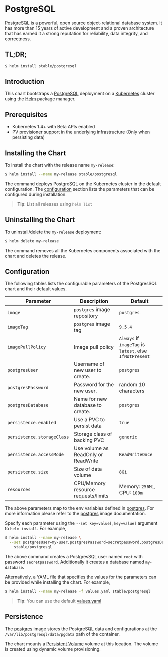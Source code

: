 # PostgreSQL

[PostgreSQL](https://postgresql.org) is a powerful, open source object-relational database system. It has more than 15 years of active development and a proven architecture that has earned it a strong reputation for reliability, data integrity, and correctness.

## TL;DR;

```bash
$ helm install stable/postgresql
```

## Introduction

This chart bootstraps a [PostgreSQL](https://github.com/docker-library/postgres) deployment on a [Kubernetes](http://kubernetes.io) cluster using the [Helm](https://helm.sh) package manager.

## Prerequisites

- Kubernetes 1.4+ with Beta APIs enabled
- PV provisioner support in the underlying infrastructure (Only when persisting data)

## Installing the Chart

To install the chart with the release name `my-release`:

```bash
$ helm install --name my-release stable/postgresql
```

The command deploys PostgreSQL on the Kubernetes cluster in the default configuration. The [configuration](#configuration) section lists the parameters that can be configured during installation.

> **Tip**: List all releases using `helm list`

## Uninstalling the Chart

To uninstall/delete the `my-release` deployment:

```bash
$ helm delete my-release
```

The command removes all the Kubernetes components associated with the chart and deletes the release.

## Configuration

The following tables lists the configurable parameters of the PostgresSQL chart and their default values.

| Parameter                  | Description                                | Default                                                    |
| -----------------------    | ----------------------------------         | ---------------------------------------------------------- |
| `image`                    | `postgres` image repository                | `postgres`                                                 |
| `imageTag`                 | `postgres` image tag                       | `9.5.4`                                                    |
| `imagePullPolicy`          | Image pull policy                          | `Always` if `imageTag` is `latest`, else `IfNotPresent`    |
| `postgresUser`             | Username of new user to create.            | `postgres`                                                 |
| `postgresPassword`         | Password for the new user.                 | random 10 characters                                       |
| `postgresDatabase`         | Name for new database to create.           | `postgres`                                                 |
| `persistence.enabled`      | Use a PVC to persist data                  | `true`                                                     |
| `persistence.storageClass` | Storage class of backing PVC               | `generic`                                                  |
| `persistence.accessMode`   | Use volume as ReadOnly or ReadWrite        | `ReadWriteOnce`                                            |
| `persistence.size`         | Size of data volume                        | `8Gi`                                                      |
| `resources`                | CPU/Memory resource requests/limits        | Memory: `256Mi`, CPU: `100m`                               |

The above parameters map to the env variables defined in [postgres](http://github.com/docker-library/postgres). For more information please refer to the [postgres](http://github.com/docker-library/postgres) image documentation.

Specify each parameter using the `--set key=value[,key=value]` argument to `helm install`. For example,

```bash
$ helm install --name my-release \
  --set postgresUser=my-user,postgresPassword=secretpassword,postgresDatabase=my-database \
    stable/postgresql
```

The above command creates a PostgresSQL user named `root` with password `secretpassword`. Additionally it creates a database named `my-database`.

Alternatively, a YAML file that specifies the values for the parameters can be provided while installing the chart. For example,

```bash
$ helm install --name my-release -f values.yaml stable/postgresql
```

> **Tip**: You can use the default [values.yaml](values.yaml)

## Persistence

The [postgres](https://github.com/docker-library/postgres) image stores the PostgreSQL data and configurations at the `/var/lib/postgresql/data/pgdata` path of the container.

The chart mounts a [Persistent Volume](http://kubernetes.io/docs/user-guide/persistent-volumes/) volume at this location. The volume is created using dynamic volume provisioning.
